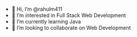 - 👋 Hi, I’m @rahulm411
- 👀 I’m interested in Full Stack Web Development
- 🌱 I’m currently learning Java
- 💞️ I’m looking to collaborate on Web Development

